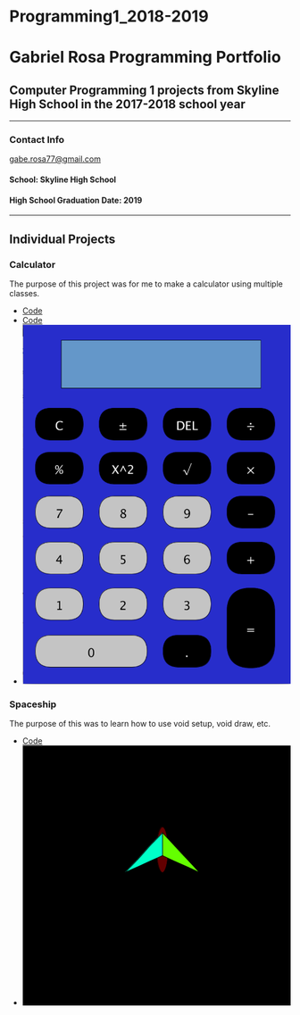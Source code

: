 # Programming1_2018-2019

# Gabriel Rosa Programming Portfolio

## Computer Programming 1 projects from Skyline High School in the 2017-2018 school year

---

### **Contact Info**

gabe.rosa77@gmail.com

#### School: Skyline High School

#### High School Graduation Date: 2019

---

## Individual Projects

### Calculator

The purpose of this project was for me to make a calculator using multiple classes.

+ [Code](https://github.com/gabero/Programming1_2018-2019/blob/master/Calculator/Calc)
+ [Code](https://github.com/gabero/Programming1_2018-2019/blob/master/Calculator/button)
+ ![Calculator Image](https://github.com/gabero/Programming1_2018-2019/blob/master/Calculator/newcalc.png "Example of Runing Program")

### Spaceship

The purpose of this was to learn how to use void setup, void draw, etc.

+ [Code](https://github.com/gabero/Programming1_2018-2019/blob/master/spaceship/spaceship.pde)
+ ![Spaceship Image](https://github.com/gabero/Programming1_2018-2019/blob/master/spaceship/picofsship.png)
